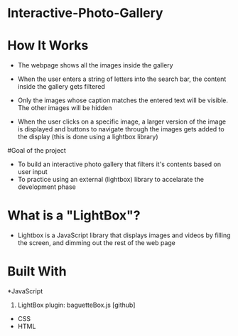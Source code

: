 # Interactive-Photo-Gallery
 
# How It Works
* The webpage shows all the images inside the gallery
* When the user enters a string of letters into the search bar, the content inside the gallery gets filtered

* Only the images whose caption matches the entered text will be visible. The other images will be hidden
* When the user clicks on a specific image, a larger version of the image is displayed and buttons to navigate through the images gets added to the display (this is done using a lightbox library)

#Goal of the project

* To build an interactive photo gallery that filters it's contents based on user input
* To practice using an external (lightbox) library to accelarate the development phase
# What is a "LightBox"?
* Lightbox is a JavaScript library that displays images and videos by filling the screen, and dimming out the rest of the web page

# Built With
*JavaScript
1. LightBox plugin: baguetteBox.js [github]
* CSS
* HTML
